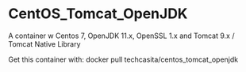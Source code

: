 # CentOS_Tomcat_OpenJDK
A container w Centos 7, OpenJDK 11.x, OpenSSL 1.x and Tomcat 9.x / Tomcat Native Library

Get this container with:
docker pull techcasita/centos_tomcat_openjdk
